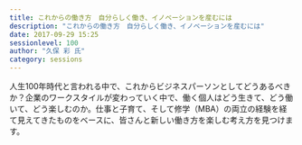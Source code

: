 ```yaml
---
title: これからの働き方　自分らしく働き、イノベーションを産むには
description: "これからの働き方　自分らしく働き、イノベーションを産むには"
date: 2017-09-29 15:25
sessionlevel: 100
author: "久保 彩 氏"
category: sessions
---
```

人生100年時代と言われる中で、これからビジネスパーソンとしてどうあるべきか？企業のワークスタイルが変わっていく中で、働く個人はどう生きて、どう働いて、どう楽しむのか。仕事と子育て、そして修学（MBA）の両立の経験を経て見えてきたものをベースに、皆さんと新しい働き方を楽しむ考え方を見つけます。
